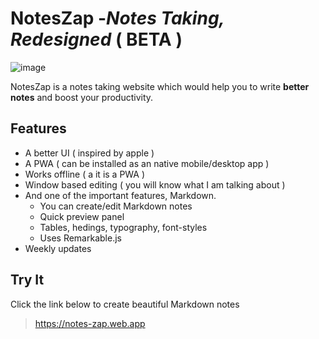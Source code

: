 # NotesZap -_Notes Taking, Redesigned_ ( BETA )
![image](https://user-images.githubusercontent.com/82762527/161482707-fb3ac56d-c513-4270-943d-0a86a3e97f8a.png)

NotesZap is a notes taking website which would help you to write **better notes** and  boost your productivity.
## Features
* A better UI ( inspired by apple )
* A PWA ( can be installed as an native mobile/desktop app )
* Works offline ( a it is a PWA )
* Window based editing ( you will know what I am talking about )
* And one of the important features, Markdown.
  * You can create/edit Markdown notes
  * Quick preview panel
  * Tables, hedings, typography, font-styles
  * Uses Remarkable.js
* Weekly updates
## Try It
Click the link below to create beautiful Markdown notes
> https://notes-zap.web.app
